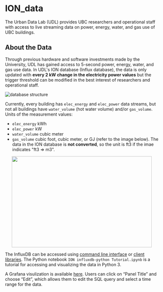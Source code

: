 # ION_data
The Urban Data Lab (UDL) provides UBC researchers and operational staff with access to live streaming data on power, energy, water, and gas use of UBC buildings.

## About the Data
Through previous hardware and software investments made by the University, UDL has gained access to 5-second power, energy, water, and gas use data. In UDL's ION database (Influx database), the data is only updated with **every 2 kW change in the electricity power values** but the trigger threshold can be modified in the best interest of researchers and operational staff.

![database structure](https://github.com/UBC-UrbanDataLab/ION_data/blob/master/images/ION_structure.png)


Currently, every building has `elec_energy` and `elec_power` data streams, but not all buildings have `water_volume` (hot water volume) and/or `gas_volume`. Units of the measurement values: 
- `elec_energy` kWh
- `elec_power` kW
- `water_volume` cubic meter
- `gas_volume` cubic foot, cubic meter, or GJ (refer to the image below). The data in the ION database is **not converted**, so the unit is ft3 if the imae indicates "ft3 => m3".

<p align="center">
  <img width="460" height="300" src="https://github.com/UBC-UrbanDataLab/ION_data/blob/master/images/Gas_unit.png">
</p>


The InfluxDB can be accessed using [command line interface](https://docs.influxdata.com/influxdb/v1.7/tools/shell/) or [client libraries](https://docs.influxdata.com/influxdb/v1.7/tools/api_client_libraries/). The Python notebook `ION influxdb-python Tutorial.ipynb` is a tutorial for accessing and visualizing the data in Python 3.

A Grafana visulization is available [here](https://udl.grafana.net/d/eDDp5YBZk/ion?orgId=1&from=1576705812170&to=1576878612170&panelId=2&fullscreen). Users can click on “Panel Title” and choose “Edit”, which allows them to edit the SQL query and select a time range for the data. 
